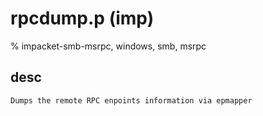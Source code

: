 # rpcdump.p (imp) 

% impacket-smb-msrpc, windows, smb, msrpc

## desc
```
Dumps the remote RPC enpoints information via epmapper
```
